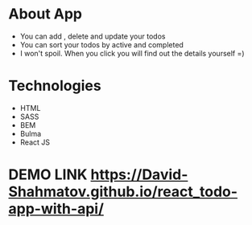 # About App
- You can add , delete and update your todos
- You can sort your todos by active and completed
- I won't spoil. When you click you will find out the details yourself =)

# Technologies
- HTML
- SASS
- BEM
- Bulma
- React JS

# DEMO LINK https://David-Shahmatov.github.io/react_todo-app-with-api/
